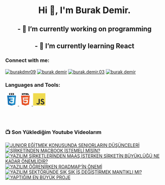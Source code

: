<h1 align="center">Hi 👋, I'm Burak Demir.</h1>
<h2 align="center">- 🔭 I’m currently working on programming</h2>
<h2 align="center">- 🌱 I’m currently learning React</h2>

<h3 align="left">Connect with me:</h3>
<p align="left">
<a href="https://twitter.com/burakdmr09" target="blank"><img align="center" src="https://raw.githubusercontent.com/rahuldkjain/github-profile-readme-generator/master/src/images/icons/Social/twitter.svg" alt="burakdmr09" height="30" width="40" /></a>
<a href="https://linkedin.com/in/burak-demir-8a5410189/" target="blank"><img align="center" src="https://raw.githubusercontent.com/rahuldkjain/github-profile-readme-generator/master/src/images/icons/Social/linked-in-alt.svg" alt="burak demir" height="30" width="40" /></a>
<a href="https://www.instagram.com/burakdmr.dev/" target="blank"><img align="center" src="https://raw.githubusercontent.com/rahuldkjain/github-profile-readme-generator/master/src/images/icons/Social/instagram.svg" alt="burak.demir.03" height="30" width="40" /></a>
<a href="https://www.youtube.com/channel/UCDdNshkQY13SfUZh4JgkcQg" target="blank"><img align="center" src="https://raw.githubusercontent.com/rahuldkjain/github-profile-readme-generator/master/src/images/icons/Social/youtube.svg" alt="burak demir" height="30" width="40" /></a>
</p>

<h3 align="left">Languages and Tools:</h3>
<p align="left"> <a href="https://www.w3schools.com/css/" target="_blank"> <img src="https://raw.githubusercontent.com/devicons/devicon/master/icons/css3/css3-original-wordmark.svg" alt="css3" width="40" height="40"/> </a> <a href="https://www.w3.org/html/" target="_blank"> <img src="https://raw.githubusercontent.com/devicons/devicon/master/icons/html5/html5-original-wordmark.svg" alt="html5" width="40" height="40"/> </a> <a href="https://developer.mozilla.org/en-US/docs/Web/JavaScript" target="_blank"> <img src="https://raw.githubusercontent.com/devicons/devicon/master/icons/javascript/javascript-original.svg" alt="javascript" width="40" height="40"/> </a> </p>
<br />

#

### 📺 Son Yüklediğim Youtube Videolarım

<!-- BEGIN YOUTUBE-CARDS -->
[![JUNIOR EĞİTMEK KONUSUNDA SENIORLARIN DÜŞÜNCELERİ](https://ytcards.demolab.com/?id=FnhA_rigtsc&title=JUNIOR+E%C4%9E%C4%B0TMEK+KONUSUNDA+SENIORLARIN+D%C3%9C%C5%9E%C3%9CNCELER%C4%B0&lang=en&timestamp=1675541364&background_color=%230d1117&title_color=%23ffffff&stats_color=%23dedede&width=250 "JUNIOR EĞİTMEK KONUSUNDA SENIORLARIN DÜŞÜNCELERİ")](https://www.youtube.com/watch?v=FnhA_rigtsc)
[![ŞİRKETİNDEN MACBOOK İSTEMELİ MİSİN?](https://ytcards.demolab.com/?id=G6qfe4rDFnM&title=%C5%9E%C4%B0RKET%C4%B0NDEN+MACBOOK+%C4%B0STEMEL%C4%B0+M%C4%B0S%C4%B0N%3F&lang=en&timestamp=1675366617&background_color=%230d1117&title_color=%23ffffff&stats_color=%23dedede&width=250 "ŞİRKETİNDEN MACBOOK İSTEMELİ MİSİN?")](https://www.youtube.com/watch?v=G6qfe4rDFnM)
[![YAZILIM ŞİRKETLERİNDEN MAAŞ İSTERKEN ŞİRKETİN BÜYÜKLÜĞÜ NE KADAR ÖNEMLİDİR?](https://ytcards.demolab.com/?id=NA6biLZGdQU&title=YAZILIM+%C5%9E%C4%B0RKETLER%C4%B0NDEN+MAA%C5%9E+%C4%B0STERKEN+%C5%9E%C4%B0RKET%C4%B0N+B%C3%9CY%C3%9CKL%C3%9C%C4%9E%C3%9C+NE+KADAR+%C3%96NEML%C4%B0D%C4%B0R%3F&lang=en&timestamp=1675276116&background_color=%230d1117&title_color=%23ffffff&stats_color=%23dedede&width=250 "YAZILIM ŞİRKETLERİNDEN MAAŞ İSTERKEN ŞİRKETİN BÜYÜKLÜĞÜ NE KADAR ÖNEMLİDİR?")](https://www.youtube.com/watch?v=NA6biLZGdQU)
[![YAZILIM ÖĞRENİRKEN ROADMAP'İN ÖNEMİ](https://ytcards.demolab.com/?id=FwxF4gBBlpA&title=YAZILIM+%C3%96%C4%9EREN%C4%B0RKEN+ROADMAP%27%C4%B0N+%C3%96NEM%C4%B0&lang=en&timestamp=1674155548&background_color=%230d1117&title_color=%23ffffff&stats_color=%23dedede&width=250 "YAZILIM ÖĞRENİRKEN ROADMAP'İN ÖNEMİ")](https://www.youtube.com/watch?v=FwxF4gBBlpA)
[![YAZILIM SEKTÖRÜNDE SIK SIK İŞ DEĞİŞTİRMEK MANTIKLI MI?](https://ytcards.demolab.com/?id=Jaxb0E5ez_Y&title=YAZILIM+SEKT%C3%96R%C3%9CNDE+SIK+SIK+%C4%B0%C5%9E+DE%C4%9E%C4%B0%C5%9ET%C4%B0RMEK+MANTIKLI+MI%3F&lang=en&timestamp=1674063426&background_color=%230d1117&title_color=%23ffffff&stats_color=%23dedede&width=250 "YAZILIM SEKTÖRÜNDE SIK SIK İŞ DEĞİŞTİRMEK MANTIKLI MI?")](https://www.youtube.com/watch?v=Jaxb0E5ez_Y)
[![YAPTIĞIM EN BÜYÜK PROJE](https://ytcards.demolab.com/?id=JzS049ZVDns&title=YAPTI%C4%9EIM+EN+B%C3%9CY%C3%9CK+PROJE&lang=en&timestamp=1673201175&background_color=%230d1117&title_color=%23ffffff&stats_color=%23dedede&width=250 "YAPTIĞIM EN BÜYÜK PROJE")](https://www.youtube.com/watch?v=JzS049ZVDns)
<!-- END YOUTUBE-CARDS -->

<!--
**burakndmr/burakndmr** is a ✨ _special_ ✨ repository because its `README.md` (this file) appears on your GitHub profile.

Here are some ideas to get you started:


- 🌱 I’m currently learning ...
- 👯 I’m looking to collaborate on ...
- 🤔 I’m looking for help with ...
- 💬 Ask me about ...
- 📫 How to reach me: ...
- 😄 Pronouns: ...
- ⚡ Fun fact: ...
-->
